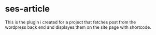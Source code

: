 # ses-article
This is the plugin i created for a project that fetches post from the wordpress back end and displayes them on the site page with shortcode.
